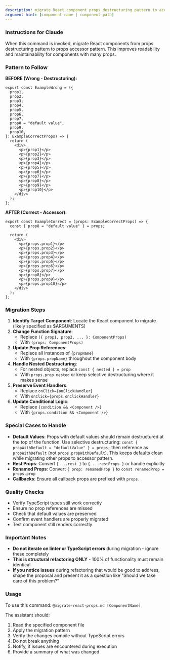 ```yaml
---
description: migrate React component props destructuring pattern to accessor pattern
argument-hint: [component-name | component-path]
---
```


### Instructions for Claude

When this command is invoked, migrate React components from props destructuring pattern to props accessor pattern. This improves readability and maintainability for components with many props.

### Pattern to Follow

**BEFORE (Wrong - Destructuring):**

```tsx
export const ExampleWrong = ({
  prop1,
  prop2,
  prop3,
  prop4,
  prop5,
  prop6,
  prop7,
  prop8 = "default value",
  prop9,
  prop10,
}: ExampleCorrectProps) => {
  return (
    <div>
      <p>{prop1}</p>
      <p>{prop2}</p>
      <p>{prop3}</p>
      <p>{prop4}</p>
      <p>{prop5}</p>
      <p>{prop6}</p>
      <p>{prop7}</p>
      <p>{prop8}</p>
      <p>{prop9}</p>
      <p>{prop10}</p>
    </div>
  );
};
```

**AFTER (Correct - Accessor):**

```tsx
export const ExampleCorrect = (props: ExampleCorrectProps) => {
  const { prop8 = "default value" } = props;

  return (
    <div>
      <p>{props.prop1}</p>
      <p>{props.prop2}</p>
      <p>{props.prop3}</p>
      <p>{props.prop4}</p>
      <p>{props.prop5}</p>
      <p>{props.prop6}</p>
      <p>{props.prop7}</p>
      <p>{prop8}</p>
      <p>{props.prop9}</p>
      <p>{props.prop10}</p>
    </div>
  );
};
```

### Migration Steps

1. **Identify Target Component**: Locate the React component to migrate (likely specified as $ARGUMENTS)
2. **Change Function Signature**:
   - Replace `({ prop1, prop2, ... }: ComponentProps)`
   - With `(props: ComponentProps)`
3. **Update Prop References**:
   - Replace all instances of `{propName}`
   - With `{props.propName}` throughout the component body
4. **Handle Nested Destructuring**:
   - For nested objects, replace `const { nested } = prop`
   - With `props.prop.nested` or keep selective destructuring where it makes sense
5. **Preserve Event Handlers**:
   - Replace `onClick={onClickHandler}`
   - With `onClick={props.onClickHandler}`
6. **Update Conditional Logic**:
   - Replace `{condition && <Component />}`
   - With `{props.condition && <Component />}`

### Special Cases to Handle

- **Default Values**: Props with default values should remain destructured at the top of the function. Use selective destructuring: `const { propWithDefault = "defaultValue" } = props;` then reference as `propWithDefault` (not `props.propWithDefault`). This keeps defaults clean while migrating other props to accessor pattern.
- **Rest Props**: Convert `{ ...rest }` to `{ ...restProps }` or handle explicitly
- **Renamed Props**: Convert `{ prop: renamedProp }` to `const renamedProp = props.prop`
- **Callbacks**: Ensure all callback props are prefixed with `props.`

### Quality Checks

- Verify TypeScript types still work correctly
- Ensure no prop references are missed
- Check that default values are preserved
- Confirm event handlers are properly migrated
- Test component still renders correctly

### Important Notes

- **Do not iterate on linter or TypeScript errors** during migration - ignore these completely
- **This is structural refactoring ONLY** - 100% of functionality must remain identical
- **If you notice issues** during refactoring that would be good to address, shape the proposal and present it as a question like "Should we take care of this problem?"

### Usage

To use this command: `@migrate-react-props.md [ComponentName]`

The assistant should:

1. Read the specified component file
2. Apply the migration pattern
3. Verify the changes compile without TypeScript errors
4. Do not break anything
5. Notify, if issues are encountered during execution
6. Provide a summary of what was changed
